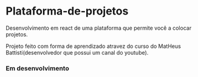# Plataforma-de-projetos
Desenvolvimento em react de uma plataforma que permite você a colocar projetos.

Projeto feito com forma de aprendizado atravez do curso do MatHeus Battisti(desenvolvedor que possui um canal do youtube).


### Em desenvolvimento
